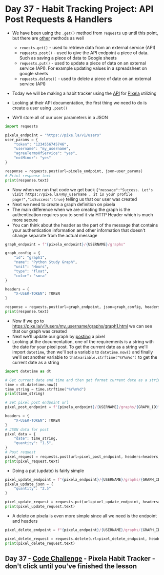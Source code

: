 # Day 37 - Habit Tracking Project: API Post Requests & Handlers

- We have been using the `.get()` method from `requests` up until this point, but there are [other](https://requests.readthedocs.io/en/latest/api/) methods as well
    + `reuests.get()` - used to retrieve data from an external service (API)
    + `requests.post()` - used to give the API endpoint a piece of data. Such as saving a piece of data to Google sheets
    + `requests.put()` - used to update a piece of data on an external service (API). For example updating values in a spreadsheet on google sheets
    + `requests.delete()` - used to delete a piece of date on an external service (API)

- Today we will be making a habit tracker using the [API](https://docs.pixe.la/) for [Pixela](https://pixe.la/) utilizing 
- Looking at their API documentation, the first thing we need to do is create a user using `.post()`
- We'll store all of our user parameters in a JSON 
```python
import requests

pixela_endpoint = "https://pixe.la/v1/users"
user_params = {
    "token": "1234556745746",
    "username": "my_username",
    "agreeTermsOfService": "yes",
    "notMinor": "yes"
}

response = requests.post(url=pixela_endpoint, json=user_params)
# Print response text
print(response.text)
```

- Now when we run that code we get back `{"message":"Success. Let's visit https://pixe.la/@my_username , it is your profile page!","isSuccess":true}` telling us that our user was created
- Next we need to create a graph definition on pixela
- The main difference when we are creating the graph is the authentication requires you to send it via HTTP Header which is much more secure
- You can think about the header as the part of the message that contains your authentication information and other information that doesn't change separate from the actual message

```python
graph_endpoint = f"{pixela_endpoint}/{USERNAME}/graphs"

graph_config = {
    "id": "graph1",
    "name": "Python Study Graph",
    "unit": "Hours",
    "type": "float",
    "color": "sora"
}

headers = {
    "X-USER-TOKEN": TOKEN
}

response = requests.post(url=graph_endpoint, json=graph_config, headers=headers)
print(response.text)
```
- Now if we go to https://pixe.la/v1/users/my_username/graphs/graph1.html we can see that our graph was created
- Next we'll update our graph by [posting](https://docs.pixe.la/entry/post-pixel) a pixel
- Looking at the documentation, one of the requirements is a string with the date for your pixel post. To get the current date as a string we'll import `datetime`, then we'll set a variable to `datetime.now()` and finally we'll set another variable to `thatvariable.strftime("%Y%m%d")` to get the current date as a string
```python
import datetime as dt

# Get current date and time and then get format current date as a string
time = dt.datetime.now()
time_string = time.strftime("%Y%m%d")
print(time_string)

# Set pixel post endpoint url
pixel_post_endpoint = f"{pixela_endpoint}/{USERNAME}/graphs/{GRAPH_ID}"

headers = {
    "X-USER-TOKEN": TOKEN
}
# JSON data for post
pixel_data = {
    "date": time_string,
    "quantity": "1.5",
}
# Post request
pixel_request = requests.post(url=pixel_post_endpoint, headers=headers, json=pixel_data)
print(pixel_request.text)
```

- Doing a put (update) is fairly simple
```python
pixel_update_endpoint = f"{pixela_endpoint}/{USERNAME}/graphs/{GRAPH_ID}/{time_string}"
pixela_update_json = {
    "quantity": "2.5"
}

pixel_update_request = requests.put(url=pixel_update_endpoint, headers=headers, json=pixela_update_json)
print(pixel_update_request.text)
```
- A delete on pixela is even more simple since all we need is the endpoint and headers
```python
pixel_delete_endpoint = f"{pixela_endpoint}/{USERNAME}/graphs/{GRAPH_ID}/{time_string}"

pixel_delete_request = requests.delete(url=pixel_delete_endpoint, headers=headers)
print(pixel_delete_request.text)
```
## Day 37 - [Code Challenge](https://github.com/TroyCaywood/Python/blob/main/100%20Days%20of%20Code/CodeChallenges/Day-37/main.py) - Pixela Habit Tracker - don't click until you've finished the lesson
